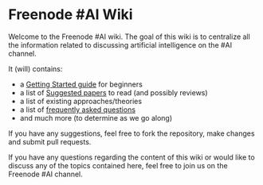 # Freenode #AI Wiki

Welcome to the Freenode #AI wiki. The goal of this wiki is to centralize all the information related to discussing artificial intelligence on the #AI channel.

It (will) contains:

- a [Getting Started guide](http://drive.google.com/open?id=12Gte-I7c8KhZgMTHbWGd4gh5ASzjvJ67zdOwGGiczQU) for beginners
- a list of [Suggested papers](http://drive.google.com/open?id=1NC8qjbm9F9Xzm05IErbBZKzL7H7XyCEhW4r9yuUeN78) to read (and possibly reviews)
- a list of existing approaches/theories
- a list of [frequently asked questions](http://drive.google.com/open?id=1yH4BMh5RGbNI-pRQUNnT__aW9KDk1ZnF8FNwYfXojTA)
- and much more (to determine as we go along)

If you have any suggestions, feel free to fork the repository, make changes and submit pull requests.

If you have any questions regarding the content of this wiki or would like to discuss any of the topics contained here, feel free to join us on the Freenode #AI channel.
